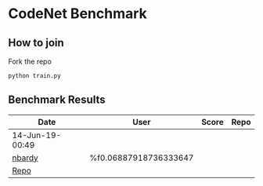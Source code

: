 # CodeNet Benchmark

## How to join

Fork the repo

```
python train.py
```

## Benchmark Results


| Date | User | Score | Repo
| --- | --- | --- | --- |
| 14-Jun-19-00:49 | 
[nbardy](http://github.com/nbardy) | %f0.06887918736333647 | 
[Repo](http://github.com/nbardy/codesearch) |